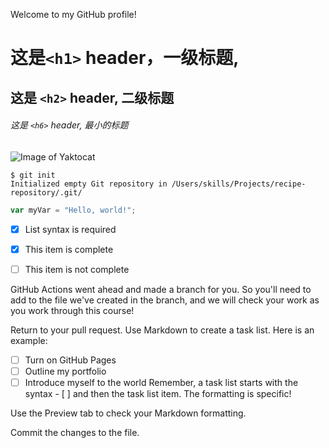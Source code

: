 Welcome to my GitHub profile!

# 这是`<h1>` header，一级标题,

## 这是 `<h2>` header, 二级标题

###### 这是 `<h6>` header, 最小的标题

![Image of Yaktocat](https://octodex.github.com/images/yaktocat.png)

```
$ git init
Initialized empty Git repository in /Users/skills/Projects/recipe-repository/.git/
```

``` javascript
var myVar = "Hello, world!";
```

- [x] List syntax is required
- [x] This item is complete
- [ ] This item is not complete


GitHub Actions went ahead and made a branch for you. So you'll need to add to the file we've created in the branch, and we will check your work as you work through this course!

Return to your pull request.
Use Markdown to create a task list. Here is an example:
- [ ] Turn on GitHub Pages
- [ ] Outline my portfolio
- [ ] Introduce myself to the world
Remember, a task list starts with the syntax - [ ] and then the task list item. The formatting is specific!

Use the Preview tab to check your Markdown formatting.

Commit the changes to the file.
